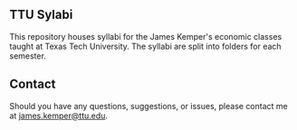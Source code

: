 ## TTU Sylabi

This repository houses syllabi for the James Kemper's economic classes taught at Texas Tech University. The syllabi are split into folders for each semester.






## Contact

Should you have any questions, suggestions, or issues, please contact me at [james.kemper@ttu.edu](mailto:james.kemper@ttu.edu).



